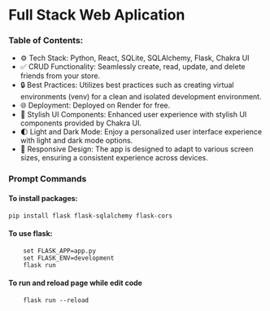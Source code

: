 # Full Stack Web Aplication

### Table of Contents:

- ⚙️ Tech Stack: Python, React, SQLite, SQLAlchemy, Flask, Chakra UI
- ✅ CRUD Functionality: Seamlessly create, read, update, and delete friends from your store.
- 🔒 Best Practices: Utilizes best practices such as creating virtual environments (venv) for a clean and isolated development environment.
- 🌐 Deployment: Deployed on Render for free.
- 🎨 Stylish UI Components: Enhanced user experience with stylish UI components provided by Chakra UI.
- 🌓 Light and Dark Mode: Enjoy a personalized user interface experience with light and dark mode options.
- 📱 Responsive Design: The app is designed to adapt to various screen sizes, ensuring a consistent experience across devices.

### Prompt Commands

#### To install packages:

`pip install flask flask-sqlalchemy flask-cors`

#### To use flask:

```shell
    set FLASK_APP=app.py
    set FLASK_ENV=development
    flask run
```

#### To run and reload page while edit code

```shell
    flask run --reload
```
